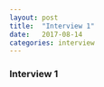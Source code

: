 ```yaml
---
layout: post
title:  "Interview 1"
date:   2017-08-14
categories: interview
---
```


<h3>Interview 1</h3>